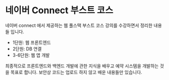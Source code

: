 # 네이버 Connect 부스트 코스

네이버 connect 에서 제공하는 웹 풀스택 부스트 코스 강의를 수강하면서 정리한 내용들 입니다. 

- 1단원: 웹 프론트엔드 
- 2단원: DB 연결
- 3-6단원: 웹 앱 개발

최종적으로 프론트엔드와 백엔드 개발에 관한 지식을 배우고 예약 시스템을 개발하는 것을 목표로 합니다. 
보안상 코드는 업로드 하지 않고 배운 내용들만 있습니다. 
